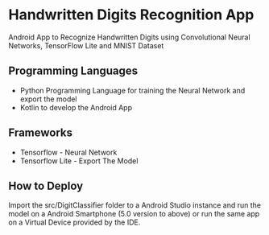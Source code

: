 # Handwritten Digits Recognition App

 Android App to Recognize Handwritten Digits using Convolutional Neural Networks, TensorFlow Lite and MNIST Dataset
 
## Programming Languages

* Python Programming Language for training the Neural Network and export the model
* Kotlin to develop the Android App

## Frameworks

* Tensorflow - Neural Network
* Tensorflow  Lite - Export The Model

## How to Deploy

Import the src/DigitClassifier folder to a Android Studio instance and run the model on a Android Smartphone (5.0 version to above) or run the same app on a Virtual Device provided by the IDE.